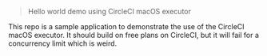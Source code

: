 > Hello world demo using CircleCI macOS executor

This repo is a sample application to demonstrate the use of the CircleCI macOS executor. 
It should build on free plans on CircleCI, but it will fail for a concurrency limit which is weird.
